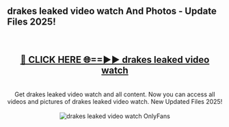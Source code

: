 <h2>drakes leaked video watch And Photos - Update Files 2025!</h2>
<br>
<div align="center">
<h2><a href="https://linkcuts.com/hfmhzwbr" rel="nofollow">🔴 CLICK HERE 🌐==►► drakes leaked video watch</a></h2>
<br>
Get drakes leaked video watch and all content. Now you can access all videos and pictures of drakes leaked video watch. New Updated Files 2025!
<br>
<br>
<a href="https://linkcuts.com/hfmhzwbr" rel="nofollow" data-target="animated-image.originalLink"><img src="https://i.ibb.co.com/WyWwxjT/player-gif2.gif" alt="drakes leaked video watch OnlyFans" style="max-width: 100%; display: inline-block;" data-target="animated-image.originalImage"></a>
</div>
<br>